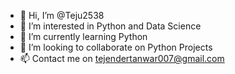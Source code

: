 - 👋 Hi, I’m @Teju2538
- 👀 I’m interested in Python and Data Science
- 🌱 I’m currently learning Python
- 💞️ I’m looking to collaborate on Python Projects
- 📫 Contact me on tejendertanwar007@gmail.com

<!---
Teju2538/Teju2538 is a ✨ special ✨ repository because its `README.md` (this file) appears on your GitHub profile.
You can click the Preview link to take a look at your changes.
--->
